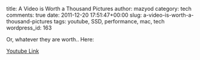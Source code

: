 title: A Video is Worth a Thousand Pictures
author: mazyod
category: tech
comments: true
date: 2011-12-20 17:51:47+00:00
slug: a-video-is-worth-a-thousand-pictures
tags: youtube, SSD, performance, mac, tech
wordpress_id: 163

Or, whatever they are worth.. Here:

[Youtube Link](http://www.youtube.com/watch?v=vI8s0cqzc9c&w;=420&h;=315)
